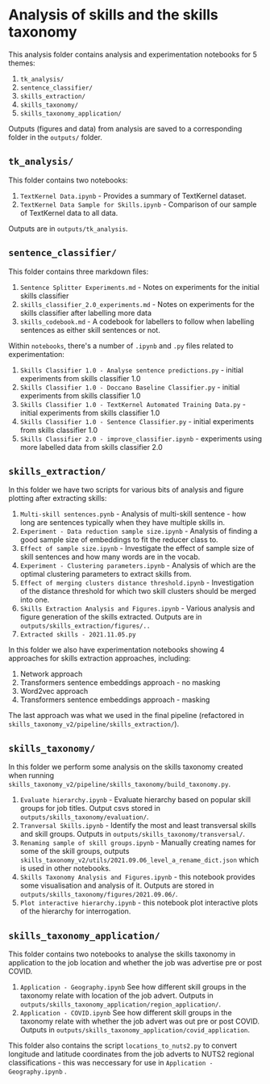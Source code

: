 # Analysis of skills and the skills taxonomy

This analysis folder contains analysis and experimentation notebooks for 5 themes:

1. `tk_analysis/`
2. `sentence_classifier/`
3. `skills_extraction/`
4. `skills_taxonomy/`
5. `skills_taxonomy_application/`

Outputs (figures and data) from analysis are saved to a corresponding folder in the `outputs/` folder.

## `tk_analysis/`

This folder contains two notebooks:

1. `TextKernel Data.ipynb` - Provides a summary of TextKernel dataset.
2. `TextKernel Data Sample for Skills.ipynb` - Comparison of our sample of TextKernel data to all data.

Outputs are in `outputs/tk_analysis`.

## `sentence_classifier/`

This folder contains three markdown files:

1. `Sentence Splitter Experiments.md` - Notes on experiments for the initial skills classifier
2. `skills_classifier_2.0_experiments.md` - Notes on experiments for the skills classifier after labelling more data
3. `skills_codebook.md` - A codebook for labellers to follow when labelling sentences as either skill sentences or not.

Within `notebooks`, there's a number of `.ipynb` and `.py` files related to experimentation:

1. `Skills Classifier 1.0 - Analyse sentence predictions.py` - initial experiments from skills classifier 1.0
2. `Skills Classifier 1.0 - Doccano Baseline Classifier.py` - initial experiments from skills classifier 1.0
3. `Skills Classifier 1.0 - TextKernel Automated Training Data.py` - initial experiments from skills classifier 1.0
4. `Skills Classifier 1.0 - Sentence Classifier.py` - initial experiments from skills classifier 1.0
5. `Skills Classifier 2.0 - improve_classifier.ipynb` - experiments using more labelled data from skills classifier 2.0

## `skills_extraction/`

In this folder we have two scripts for various bits of analysis and figure plotting after extracting skills:

1. `Multi-skill sentences.pynb` - Analysis of multi-skill sentence - how long are sentences typically when they have multiple skills in.
2. `Experiment - Data reduction sample size.ipynb` - Analysis of finding a good sample size of embeddings to fit the reducer class to.
3. `Effect of sample size.ipynb` - Investigate the effect of sample size of skill sentences and how many words are in the vocab.
4. `Experiment - Clustering parameters.ipynb` - Analysis of which are the optimal clustering parameters to extract skills from.
5. `Effect of merging clusters distance threshold.ipynb` - Investigation of the distance threshold for which two skill clusters should be merged into one.
6. `Skills Extraction Analysis and Figures.ipynb` - Various analysis and figure generation of the skills extracted. Outputs are in `outputs/skills_extraction/figures/..`
7. `Extracted skills - 2021.11.05.py`

In this folder we also have experimentation notebooks showing 4 approaches for skills extraction approaches, including:

1. Network approach
2. Transformers sentence embeddings approach - no masking
3. Word2vec approach
4. Transformers sentence embeddings approach - masking

The last approach was what we used in the final pipeline (refactored in `skills_taxonomy_v2/pipeline/skills_extraction/`).

## `skills_taxonomy/`

In this folder we perform some analysis on the skills taxonomy created when running `skills_taxonomy_v2/pipeline/skills_taxonomy/build_taxonomy.py`.

1. `Evaluate hierarchy.ipynb` - Evaluate hierarchy based on popular skill groups for job titles. Output csvs stored in `outputs/skills_taxonomy/evaluation/`.
2. `Tranversal Skills.ipynb` - Identify the most and least transversal skills and skill groups. Outputs in `outputs/skills_taxonomy/transversal/`.
3. `Renaming sample of skill groups.ipynb` - Manually creating names for some of the skill groups, outputs `skills_taxonomy_v2/utils/2021.09.06_level_a_rename_dict.json` which is used in other notebooks.
4. `Skills Taxonomy Analysis and Figures.ipynb` - this notebook provides some visualisation and analysis of it. Outputs are stored in `outputs/skills_taxonomy/figures/2021.09.06/`.
5. `Plot interactive hierarchy.ipynb` - this notebook plot interactive plots of the hierarchy for interrogation.

## `skills_taxonomy_application/`

This folder contains two notebooks to analyse the skills taxonomy in application to the job location and whether the job was advertise pre or post COVID.

1. `Application - Geography.ipynb` See how different skill groups in the taxonomy relate with location of the job advert. Outputs in `outputs/skills_taxonomy_application/region_application/`.
2. `Application - COVID.ipynb` See how different skill groups in the taxonomy relate with whether the job advert was out pre or post COVID. Outputs in `outputs/skills_taxonomy_application/covid_application`.

This folder also contains the script `locations_to_nuts2.py` to convert longitude and latitude coordinates from the job adverts to NUTS2 regional classifications - this was neccessary for use in `Application - Geography.ipynb` .
